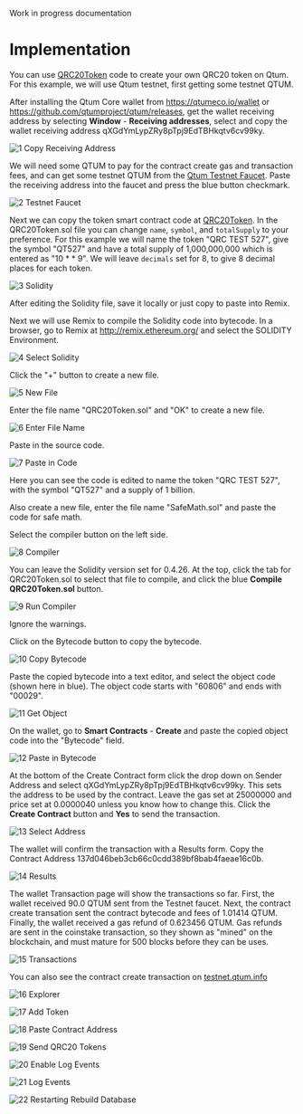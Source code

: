 Work in progress documentation

# Implementation

You can use [QRC20Token](https://github.com/qtumproject/QRC20Token) code to create your own QRC20 token on Qtum. For this example, we will use Qtum testnet, first getting some testnet QTUM.

After installing the Qtum Core wallet from https://qtumeco.io/wallet or https://github.com/qtumproject/qtum/releases, get the wallet receiving address by selecting **Window** - **Receiving addresses**, select and copy the wallet receiving address qXGdYmLypZRy8pTpj9EdTBHkqtv6cv99ky.

![1  Copy Receiving Address](https://user-images.githubusercontent.com/29760787/83368341-727d9780-a386-11ea-973d-5f8b13767802.jpg)

We will need some QTUM to pay for the contract create gas and transaction fees, and can get some testnet QTUM from the [Qtum Testnet Faucet](http://testnet-faucet.qtum.info/). Paste the receiving address into the faucet and press the blue button checkmark.

![2  Testnet Faucet](https://user-images.githubusercontent.com/29760787/83368347-7a3d3c00-a386-11ea-940e-5ba4c83b32b8.jpg)

Next we can copy the token smart contract code at [QRC20Token](https://github.com/qtumproject/QRC20Token). In the QRC20Token.sol file you can change `name`, `symbol`, and `totalSupply` to your preference. For this example we will name the token "QRC TEST 527", give the symbol "QT527" and have a total supply of 1,000,000,000 which is entered as "10 * * 9". We will leave `decimals` set for 8, to give 8 decimal places for each token.

![3  Solidity](https://user-images.githubusercontent.com/29760787/83368355-7dd0c300-a386-11ea-820c-2ce2788e5777.jpg)

After editing the Solidity file, save it locally or just copy to paste into Remix.

Next we will use Remix to compile the Solidity code into bytecode. In a browser, go to Remix at http://remix.ethereum.org/ and select the SOLIDITY Environment.

![4  Select Solidity](https://user-images.githubusercontent.com/29760787/83368369-8d500c00-a386-11ea-9c80-98243d69bcd8.jpg)

Click the "+" button to create a new file.

![5  New File](https://user-images.githubusercontent.com/29760787/83368379-92ad5680-a386-11ea-9175-c8d42da28bab.jpg)

Enter the file name "QRC20Token.sol" and "OK" to create a new file. 

![6  Enter File Name](https://user-images.githubusercontent.com/29760787/83368383-96d97400-a386-11ea-84e7-7dd367aa9f00.jpg)

Paste in the source code.

![7  Paste in Code](https://user-images.githubusercontent.com/29760787/83368385-9a6cfb00-a386-11ea-88d6-5624214580bf.jpg)

Here you can see the code is edited to name the token "QRC TEST 527", with the symbol "QT527" and a supply of 1 billion.

Also create a new file, enter the file name "SafeMath.sol" and paste the code for safe math.
 
Select the compiler button on the left side.
 
![8  Compiler](https://user-images.githubusercontent.com/29760787/83368393-a062dc00-a386-11ea-8ae2-6c236a4cd288.jpg)

You can leave the Solidity version set for 0.4.26. At the top, click the tab for QRC20Token.sol to select that file to compile, and click the blue **Compile QRC20Token.sol** button.

![9  Run Compiler](https://user-images.githubusercontent.com/29760787/83368395-a35dcc80-a386-11ea-9b16-762ff3d31439.jpg)

Ignore the warnings.

Click on the Bytecode button to copy the bytecode.

![10  Copy Bytecode](https://user-images.githubusercontent.com/29760787/83368400-a789ea00-a386-11ea-85cf-4efa71e8d900.jpg)

Paste the copied bytecode into a text editor, and select the object code (shown here in blue). The object code starts with "60806" and ends with "00029".

![11  Get Object](https://user-images.githubusercontent.com/29760787/83368405-aa84da80-a386-11ea-9e2f-6ff1709343d9.jpg)

On the wallet, go to **Smart Contracts** - **Create** and paste the copied object code into the "Bytecode" field.

![12  Paste in Bytecode](https://user-images.githubusercontent.com/29760787/83368410-af498e80-a386-11ea-9cfc-ae5908f393ff.jpg)

At the bottom of the Create Contract form click the drop down on Sender Address and select qXGdYmLypZRy8pTpj9EdTBHkqtv6cv99ky. This sets the address to be used by the contract. Leave the gas set at 25000000 and price set at 0.0000040 unless you know how to change this. Click the **Create Contract** button and **Yes** to send the transaction. 

![13  Select Address](https://user-images.githubusercontent.com/29760787/83368414-b2447f00-a386-11ea-8d0f-5928865e835e.jpg)

The wallet will confirm the transaction with a Results form. Copy the Contract Address 137d046beb3cb66c0cdd389bf8bab4faeae16c0b.

![14  Results](https://user-images.githubusercontent.com/29760787/83368416-b4a6d900-a386-11ea-8e44-9c773aa94fa0.jpg)

The wallet Transaction page will show the transactions so far. First, the wallet received 90.0 QTUM sent from the Testnet faucet. Next, the contract create transation sent the contract bytecode and fees of 1.01414 QTUM. Finally, the wallet received a gas refund of 0.623456 QTUM. Gas refunds are sent in the coinstake transaction, so they shown as "mined" on the blockchain, and must mature for 500 blocks before they can be uses.

![15  Transactions](https://user-images.githubusercontent.com/29760787/83368419-b7093300-a386-11ea-8508-86a14c7737ca.jpg)

You can also see the contract create transaction on [testnet.qtum.info](https://testnet.qtum.info/tx/0db7a5f38c1959d473405165bf842dcf726c9b79615b0b294514cb44e53fb801)

![16  Explorer](https://user-images.githubusercontent.com/29760787/83368426-bc667d80-a386-11ea-8039-6e3bc2f519f0.jpg)



![17  Add Token](https://user-images.githubusercontent.com/29760787/83368428-bf616e00-a386-11ea-8a72-ba2a19c21959.jpg)



![18  Paste Contract Address](https://user-images.githubusercontent.com/29760787/83368432-c1c3c800-a386-11ea-9b7b-5b4224934683.jpg)



![19  Send QRC20 Tokens](https://user-images.githubusercontent.com/29760787/83368435-c4beb880-a386-11ea-9ebe-277f20e0b6ab.jpg)



![20  Enable Log Events](https://user-images.githubusercontent.com/29760787/83368436-c7b9a900-a386-11ea-96f6-690abe10bfef.jpg)



![21  Log Events](https://user-images.githubusercontent.com/29760787/83368438-c9836c80-a386-11ea-9c0b-f27ef946be7c.jpg)



![22  Restarting Rebuild Database](https://user-images.githubusercontent.com/29760787/83368451-d607c500-a386-11ea-9caa-cb855bb3e07d.jpg)













